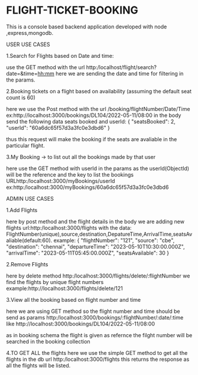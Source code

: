 # FLIGHT-TICKET-BOOKING

This is  a console based backend application developed with node ,express,mongodb.

USER USE CASES

1.Search for Flights based on Date and time:

use the GET method with the url http:/localhost/flight/search?date=<yyyy-mm-dd>&time=<hh:mm>
here we are sending the date and time for filtering in the params.

2.Booking tickets on a flight based on availability (assuming the default
seat count is 60)

here we use the Post method with the url /booking/flightNumber/Date/Time
ex:http://localhost:3000/bookings/DL104/2022-05-11/08:00
in the body send the following data seats booked and userId:
{
  "seatsBooked": 2,
  "userId": "60a6dc65f57d3a3fc0e3dbd6"
}

thus this request will make the booking if the seats are avaliable in the particular flight.

3.My Booking -> to list out all the bookings made by that user

here use the GET method with userId in the params as the userId(ObjectId) will be the reference and the key to list the bookings
URLhttp:/localhost:3000/myBookings/userId 
ex:http:/localhost:3000/myBookings/60a6dc65f57d3a3fc0e3dbd6


ADMIN USE CASES

1.Add Flights

here by post method and the flight details in the body we are adding new flights url:http:/localhost:3000/flights
with the data: FlightNumber(unique),source,destination,DepatureTime,ArrivalTime,seatsAvaliable(default:60).
example:
{       "flightNumber": "121",
        "source": "cbe",
        "destination": "chennai",
        "departureTime": "2023-05-10T10:30:00.000Z",
        "arrivalTime": "2023-05-11T05:45:00.000Z",
        "seatsAvailable": 30
}

2.Remove Flights

here by delete method http:/localhost:3000/flights/delete/:flightNumber we find the flights by unique flight numbers 
example:http://localhost:3000/flights/delete/121

3.View all the booking based on flight number and time

here we are using GET method so the flight number and time should be send as params http:/localhost:3000/bookings/:flightNumber/:date/:time
like http://localhost:3000/bookings/DL104/2022-05-11/08:00

as in booking schema the flight is given as refernce the filght number will be searched in the booking collection 

4.TO GET ALL the flights 
here we use the simple GET method to get all the flights in the db url http:/localhost:3000/flights
 this returns the response as all the flights will be listed. 
 



